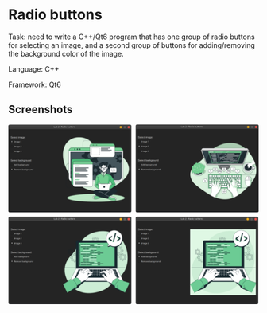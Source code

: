 # Radio buttons

Task: need to write a C++/Qt6 program that has one group of radio buttons for selecting an image, and a second group of buttons for adding/removing the background color of the image.

Language: C++

Framework: Qt6

## Screenshots

<img src=".github/image1.png" />
